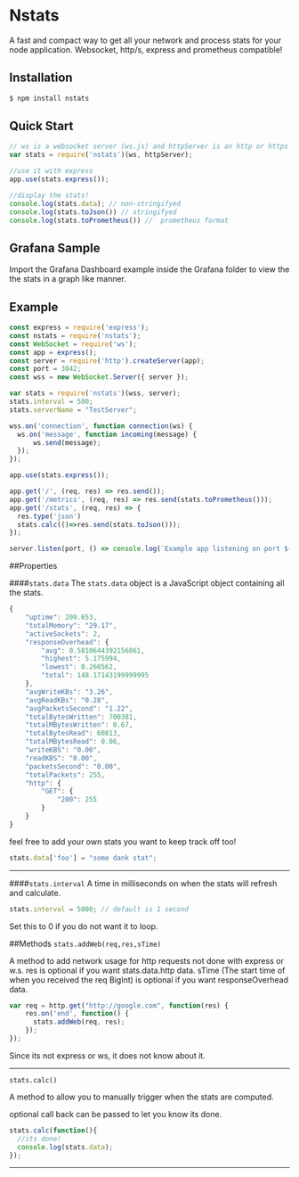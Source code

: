 # Nstats
A fast and compact way to get all your network and process stats for your node application. Websocket, http/s, express and prometheus compatible!

## Installation

```bash
$ npm install nstats
```
## Quick Start

```javascript
// ws is a websocket server (ws.js) and httpServer is an http or https node server.
var stats = require('nstats')(ws, httpServer);

//use it with express
app.use(stats.express());

//display the stats!
console.log(stats.data); // non-stringifyed
console.log(stats.toJson()) // stringifyed
console.log(stats.toPrometheus()) //  prometheus format
```

## Grafana Sample
Import the Grafana Dashboard example inside the Grafana folder to view the the stats
in a graph like manner.

## Example

```js
const express = require('express');
const nstats = require('nstats');
const WebSocket = require('ws');
const app = express();
const server = require('http').createServer(app);
const port = 3042;
const wss = new WebSocket.Server({ server });

var stats = require('nstats')(wss, server);
stats.interval = 500;
stats.serverName = "TestServer";

wss.on('connection', function connection(ws) {
  ws.on('message', function incoming(message) {
      ws.send(message);
  });
});

app.use(stats.express());

app.get('/', (req, res) => res.send());
app.get('/metrics', (req, res) => res.send(stats.toPrometheus()));
app.get('/stats', (req, res) => {
  res.type('json')
  stats.calc(()=>res.send(stats.toJson()));
});

server.listen(port, () => console.log(`Example app listening on port ${port}!`));

```
##Properties

####`stats.data`
The `stats.data` object is a JavaScript object containing all the stats.

```js
{
    "uptime": 209.653,
    "totalMemory": "29.17",
    "activeSockets": 2,
    "responseOverhead": {
        "avg": 0.5810644392156861,
        "highest": 5.175994,
        "lowest": 0.260562,
        "total": 148.17143199999995
    },
    "avgWriteKBs": "3.26",
    "avgReadKBs": "0.28",
    "avgPacketsSecond": "1.22",
    "totalBytesWritten": 700381,
    "totalMBytesWritten": 0.67,
    "totalBytesRead": 60813,
    "totalMBytesRead": 0.06,
    "writeKBS": "0.00",
    "readKBS": "0.00",
    "packetsSecond": "0.00",
    "totalPackets": 255,
    "http": {
        "GET": {
            "200": 255
        }
    }
}
```
feel free to add your own stats you want to keep track off too!

```js
stats.data['foo'] = "some dank stat";
```

---

####`stats.interval`
A time in milliseconds on when the stats will refresh and calculate.

```js
stats.interval = 5000; // default is 1 second
```
Set this to 0 if you do not want it to loop.

##Methods
`stats.addWeb(req,res,sTime)`

A method to add network usage for http requests not done with express or w.s.
res is optional if you want stats.data.http data.
sTime (The start time of when you received the req BigInt) is optional if you want responseOverhead data.

```js
var req = http.get("http://google.com", function(res) {
    res.on('end', function() {
      stats.addWeb(req, res);
    });
});
```
Since its not express or ws, it does not know about it.

---
`stats.calc()`

A method to allow you to manually trigger when the stats are computed.

optional call back can be passed to let you know its done.

```js
stats.calc(function(){
  //its done!
  console.log(stats.data);
});
```
---
